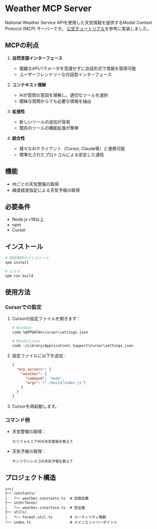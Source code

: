 # Weather MCP Server

National Weather Service APIを使用した天気情報を提供するModel Context Protocol (MCP) サーバーです。
[公式チュートリアル](https://modelcontextprotocol.io/quickstart/server#node)を参考に実装しました。

## MCPの利点

1. **自然言語インターフェース**
   - 複雑なAPIパラメータを意識せずに会話形式で情報を取得可能
   - ユーザーフレンドリーな対話型インターフェース

2. **コンテキスト理解**
   - AIが質問の意図を理解し、適切なツールを選択
   - 曖昧な質問からでも必要な情報を抽出

3. **拡張性**
   - 新しいツールの追加が容易
   - 既存のツールの機能拡張が簡単

4. **統合性**
   - 様々なAIクライアント（Cursor, Claude等）と連携可能
   - 標準化されたプロトコルによる安定した通信

## 機能

- 州ごとの天気警報の取得
- 緯度経度指定による天気予報の取得

## 必要条件

- Node.js v16以上
- npm
- Cursor

## インストール

```bash
# 依存関係のインストール
npm install

# ビルド
npm run build
```

## 使用方法

### Cursorでの設定

1. Cursorの設定ファイルを開きます：
   ```bash
   # Windows
   code %APPDATA%\Cursor\settings.json
   
   # MacOS/Linux
   code ~/Library/Application\ Support\Cursor\settings.json
   ```

2. 設定ファイルに以下を追加：
   ```json
   {
     "mcp.servers": {
       "weather": {
         "command": "node",
         "args": ["./build/index.js"]
       }
     }
   }
   ```

3. Cursorを再起動します。

### コマンド例

- 天気警報の取得：
  ```
  カリフォルニア州の天気警報を教えて
  ```

- 天気予報の取得：
  ```
  サンフランシスコの天気予報を教えて
  ```

## プロジェクト構造

```
src/
├── constants/
│   └── weather.constants.ts  # 定数定義
├── interfaces/
│   └── weather.interface.ts  # 型定義
├── utils/
│   └── format.util.ts        # ユーティリティ関数
└── index.ts                  # メインエントリーポイント
```